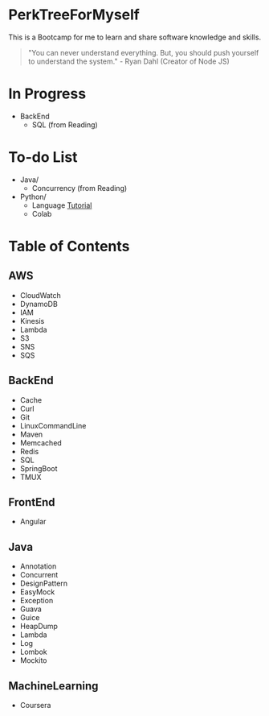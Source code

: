 # PerkTreeForMyself
This is a Bootcamp for me to learn and share software knowledge and skills.

> "You can never understand everything. But, you should push yourself to understand the system." - Ryan Dahl (Creator of Node JS)

# In Progress
- BackEnd
  - SQL (from Reading)

# To-do List
- Java/
  - Concurrency (from Reading)
- Python/
  - Language [Tutorial](https://www.liaoxuefeng.com/wiki/1016959663602400)
  - Colab

# Table of Contents
## AWS
- CloudWatch
- DynamoDB
- IAM
- Kinesis
- Lambda
- S3
- SNS
- SQS

## BackEnd
- Cache
- Curl
- Git
- LinuxCommandLine
- Maven
- Memcached
- Redis
- SQL
- SpringBoot
- TMUX

## FrontEnd
- Angular

## Java
- Annotation
- Concurrent
- DesignPattern
- EasyMock
- Exception
- Guava
- Guice
- HeapDump
- Lambda
- Log
- Lombok
- Mockito

## MachineLearning
- Coursera
